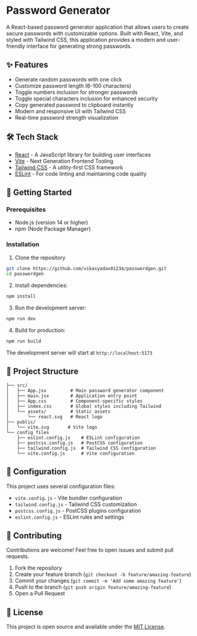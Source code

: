 # Password Generator

A React-based password generator application that allows users to create secure passwords with customizable options. Built with React, Vite, and styled with Tailwind CSS, this application provides a modern and user-friendly interface for generating strong passwords.

## ✨ Features

- Generate random passwords with one click
- Customize password length (6-100 characters)
- Toggle numbers inclusion for stronger passwords
- Toggle special characters inclusion for enhanced security
- Copy generated password to clipboard instantly
- Modern and responsive UI with Tailwind CSS
- Real-time password strength visualization

## 🛠️ Tech Stack

- [React](https://reactjs.org/) - A JavaScript library for building user interfaces
- [Vite](https://vitejs.dev/) - Next Generation Frontend Tooling
- [Tailwind CSS](https://tailwindcss.com/) - A utility-first CSS framework
- [ESLint](https://eslint.org/) - For code linting and maintaining code quality

## 🚀 Getting Started

### Prerequisites

- Node.js (version 14 or higher)
- npm (Node Package Manager)

### Installation

1. Clone the repository
```bash
git clone https://github.com/vikasyadav01234/passwordgen.git
cd passwordgen
```

2. Install dependencies:
```bash
npm install
```

3. Run the development server:
```bash
npm run dev
```

4. Build for production:
```bash
npm run build
```

The development server will start at `http://localhost:5173`

## 📁 Project Structure

```
├── src/
│   ├── App.jsx         # Main password generator component
│   ├── main.jsx        # Application entry point
│   ├── App.css         # Component-specific styles
│   ├── index.css       # Global styles including Tailwind
│   └── assets/         # Static assets
│       └── react.svg   # React logo
├── public/
│   └── vite.svg       # Vite logo
└── config files
    ├── eslint.config.js    # ESLint configuration
    ├── postcss.config.js   # PostCSS configuration
    ├── tailwind.config.js  # Tailwind CSS configuration
    └── vite.config.js      # Vite configuration
```

## 🔧 Configuration

This project uses several configuration files:

- `vite.config.js` - Vite bundler configuration
- `tailwind.config.js` - Tailwind CSS customization
- `postcss.config.js` - PostCSS plugins configuration
- `eslint.config.js` - ESLint rules and settings

## 🤝 Contributing

Contributions are welcome! Feel free to open issues and submit pull requests.

1. Fork the repository
2. Create your feature branch (`git checkout -b feature/amazing-feature`)
3. Commit your changes (`git commit -m 'Add some amazing feature'`)
4. Push to the branch (`git push origin feature/amazing-feature`)
5. Open a Pull Request

## 📝 License

This project is open source and available under the [MIT License](LICENSE).
